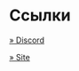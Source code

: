 # Ссылки
[» Discord](https://discord.gg/HqpmyDeyrr) 
 
[» Site](https://sites.google.com/view/trapband/tab)

